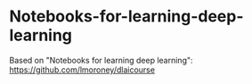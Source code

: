 # Notebooks-for-learning-deep-learning

Based on "Notebooks for learning deep learning": https://github.com/lmoroney/dlaicourse
